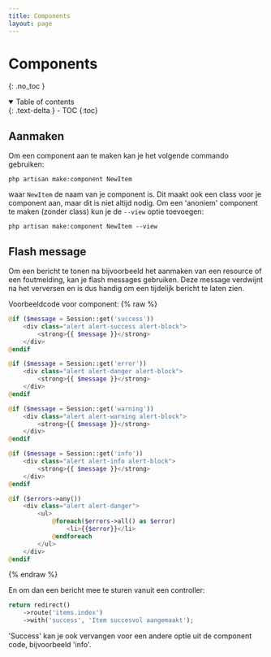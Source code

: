 ```yaml
---
title: Components
layout: page
---
```


# Components
{: .no_toc }

<details open markdown="block">
  <summary>
    Table of contents
  </summary>
  {: .text-delta }
- TOC
{:toc}
</details>

## Aanmaken
Om een component aan te maken kan je het volgende commando gebruiken:
```
php artisan make:component NewItem
```
waar `NewItem` de naam van je component is. Dit maakt ook een class voor je component aan, maar dit is niet altijd nodig. Om een 'anoniem' component te maken (zonder class) kun je de `--view` optie toevoegen:
```
php artisan make:component NewItem --view
```

## Flash message
Om een bericht te tonen na bijvoorbeeld het aanmaken van een resource of een foutmelding, kan je flash messages gebruiken. Deze message verdwijnt na het verversen en is dus handig om een tijdelijk bericht te laten zien.

Voorbeeldcode voor component:
{% raw %}
```php
@if ($message = Session::get('success'))
	<div class="alert alert-success alert-block">
		<strong>{{ $message }}</strong>
	</div>
@endif

@if ($message = Session::get('error'))
	<div class="alert alert-danger alert-block">
		<strong>{{ $message }}</strong>
	</div>
@endif

@if ($message = Session::get('warning'))
	<div class="alert alert-warning alert-block">
		<strong>{{ $message }}</strong>
	</div>
@endif

@if ($message = Session::get('info'))
	<div class="alert alert-info alert-block">
		<strong>{{ $message }}</strong>
	</div>
@endif

@if ($errors->any())
	<div class="alert alert-danger">
		<ul>
			@foreach($errors->all() as $error)
				<li>{{$error}}</li>
			@endforeach
		</ul>
	</div>
@endif
```
{% endraw %}

En om dan een bericht mee te sturen vanuit een controller:
```php
return redirect()
    ->route('items.index')
    ->with('success', 'Item succesvol aangemaakt');
```

'Success' kan je ook vervangen voor een andere optie uit de component code, bijvoorbeeld 'info'.
